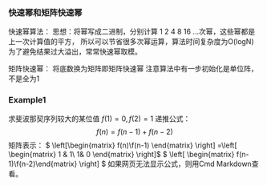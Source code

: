 ### 快速幂和矩阵快速幂
快速幂算法：
思想：将幂写成二进制，分别计算 1 2 4 8 16 ...次幂，这些幂都是上一次计算值的平方，
所以可以节省很多次幂运算，算法时间复杂度为O(logN)
为了避免结果过大溢出，常常快速幂取模。

矩阵快速幂：
将底数换为矩阵即矩阵快速幂
注意算法中有一步初始化是单位阵，不是全为1

### Example1
求斐波那契序列较大的某位值
$f(1)=0,f(2)=1$
递推公式：
$$f(n)=f(n-1)+f(n-2)$$
矩阵表示：
$  \left[\begin{matrix} f(n)\\f(n-1) \end{matrix} \right] $=$\left[ \begin{matrix} 1 & 1\\ 1& 0 \end{matrix}  \right]$ $ \left[ \begin{matrix} f(n-1)\\f(n-2)\end{matrix}  \right]  $
如果网页无法显示公式，则用Cmd Markdown查看。